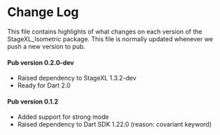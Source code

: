 # Change Log

This file contains highlights of what changes on each version of the StageXL_Isometric
package. This file is normally updated whenever we push a new version to pub.

#### Pub version 0.2.0-dev
 * Raised dependency to StageXL 1.3.2-dev
 * Ready for Dart 2.0

#### Pub version 0.1.2
  * Added support for strong mode
  * Raised dependency to Dart SDK 1.22.0 (reason: covariant keyword)